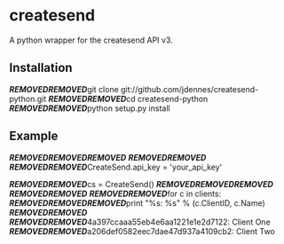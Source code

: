 # createsend

A python wrapper for the createsend API v3.

## Installation

***REMOVED******REMOVED***git clone git://github.com/jdennes/createsend-python.git
***REMOVED******REMOVED***cd createsend-python
***REMOVED******REMOVED***python setup.py install

## Example

***REMOVED******REMOVED******REMOVED***
***REMOVED******REMOVED***
***REMOVED******REMOVED***CreateSend.api_key = 'your_api_key'

***REMOVED******REMOVED***cs = CreateSend()
***REMOVED******REMOVED******REMOVED***
***REMOVED******REMOVED***
***REMOVED******REMOVED***for c in clients:
***REMOVED******REMOVED******REMOVED***print "%s: %s" % (c.ClientID, c.Name)
***REMOVED******REMOVED***
***REMOVED******REMOVED***4a397ccaaa55eb4e6aa1221e1e2d7122: Client One
***REMOVED******REMOVED***a206def0582eec7dae47d937a4109cb2: Client Two
